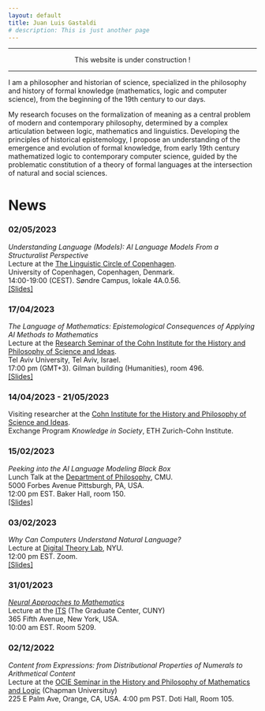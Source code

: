 ```yaml
---
layout: default
title: Juan Luis Gastaldi
# description: This is just another page
---
```


<!-- <script src="{{ 'assets/js/random-color.js' }}"></script> -->

* * *
<p style="text-align: center;">This website is under construction !</p>

* * *

I am a philosopher and historian of science, specialized in the philosophy and history of formal knowledge (mathematics, logic and computer science), from the beginning of the 19th century to our days.

My research focuses on the formalization of meaning as a central problem of modern and contemporary philosophy, determined by a complex articulation between logic, mathematics and linguistics. Developing the principles of historical epistemology, I propose an understanding of the emergence and evolution of formal knowledge, from early 19th century mathematized logic to contemporary computer science, guided by the problematic constitution of a theory of formal languages at the intersection of natural and social sciences.

# News

### 02/05/2023
*Understanding Language (Models): AI Language Models From a Structuralist Perspective*\
Lecture at the [The Linguistic Circle of Copenhagen](https://lingvistkredsen.ku.dk/kalender/foraar-2023/understanding-language/).\
University of Copenhagen, Copenhagen, Denmark.\
14:00-19:00 (CEST). Søndre Campus, lokale 4A.0.56.\
[[Slides]](./assets/pdf/slides/gastaldi_230502_cph.pdf)

### 17/04/2023
*The Language of Mathematics: Epistemological Consequences of Applying AI Methods to Mathematics*\
Lecture at the [Research Seminar of the Cohn Institute for the History and Philosophy of Science and Ideas](https://humanities.tau.ac.il/cohn/news/research_seminar_17-4-2023).\
Tel Aviv University, Tel Aviv, Israel.\
17:00 pm (GMT+3). Gilman building (Humanities), room 496.\
[[Slides]](./assets/pdf/slides/gastaldi_170403_cohn.pdf)

### 14/04/2023 - 21/05/2023
Visiting researcher at the [Cohn Institute for the History and Philosophy of Science and Ideas](https://en-humanities.tau.ac.il/cohn).\
Exchange Program *Knowledge in Society*, ETH Zurich-Cohn Institute.

### 15/02/2023
*Peeking into the AI Language Modeling Black Box*\
Lunch Talk at the [Department of Philosophy](https://www.cmu.edu/dietrich/philosophy/), CMU.\
5000 Forbes Avenue Pittsburgh, PA, USA.\
12:00 pm EST. Baker Hall, room 150.\
[[Slides]](./assets/pdf/slides/gastaldi_230215_cmu.pdf)

### 03/02/2023
*Why Can Computers Understand Natural Language?*\
Lecture at [Digital Theory Lab](https://digitaltheorylab.org), NYU.\
12:00 pm EST. Zoom.\
[[Slides]](./assets/pdf/slides/gastaldi_230203_nyu.pdf)

### 31/01/2023
[*Neural Approaches to Mathematics*](https://itsatcuny.org/calendar/2023/1/30/its-tutorial-talk-juan-luis-gastaldi)\
Lecture at the [ITS](https://itsatcuny.org) (The Graduate Center, CUNY)\
365 Fifth Avenue, New York, USA.\
10:00 am EST. Room 5209.

### 02/12/2022
*Content from Expressions: from Distributional Properties of Numerals to Arithmetical Content*\
Lecture at the [OCIE Seminar in the History and Philosophy of Mathematics and Logic](https://faculty.ucr.edu/~reck/OCIE-Group.html) (Chapman Universituy)\
225 E Palm Ave, Orange, CA, USA.
4:00 pm PST. Doti Hall, Room 105.